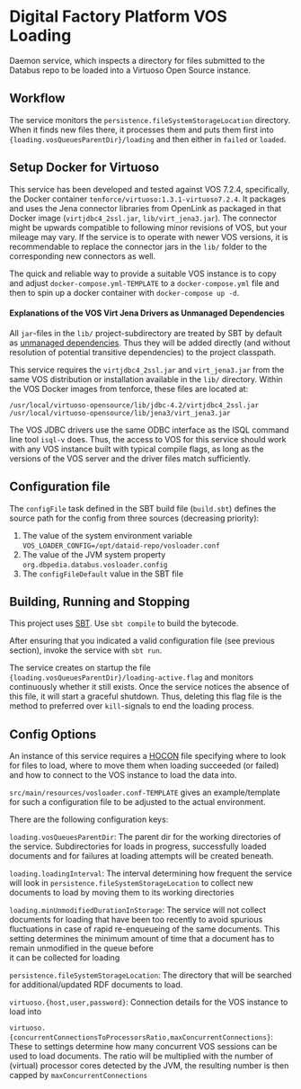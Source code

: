 # Digital Factory Platform VOS Loading #

Daemon service, which inspects a directory for files submitted to the Databus repo to be loaded 
into a Virtuoso Open Source instance.

## Workflow

The service monitors the `persistence.fileSystemStorageLocation` directory. 
When it finds new files there, it processes them and 
puts them first into `{loading.vosQueuesParentDir}/loading` and then either in `failed` or `loaded`.

## Setup Docker for Virtuoso

This service has been developed and tested against VOS 7.2.4, specifically, the Docker container
`tenforce/virtuoso:1.3.1-virtuoso7.2.4`. It packages and uses the Jena connector libraries from
OpenLink as packaged in that Docker image (`virtjdbc4_2ssl.jar`, `lib/virt_jena3.jar`). The 
connector might be upwards compatible to following minor revisions of VOS, but your mileage may 
vary. If the service is to operate with newer VOS versions, it is recommendable to replace the 
connector jars in the `lib/` folder to the corresponding new connectors as well. 

The quick and reliable way to provide a suitable VOS instance is to copy and adjust 
`docker-compose.yml-TEMPLATE` to a `docker-compose.yml` file and then to spin up a docker container
with `docker-compose up -d`.

#### Explanations of the VOS Virt Jena Drivers as Unmanaged Dependencies

All `jar`-files in the `lib/` project-subdirectory are treated by SBT by default as 
[unmanaged dependencies](https://www.scala-sbt.org/1.x/docs/Library-Dependencies.html#Unmanaged+dependencies).
Thus they will be added directly (and without resolution of potential transitive dependencies) 
to the project classpath.

This service requires the `virtjdbc4_2ssl.jar` and `virt_jena3.jar` from the same VOS 
distribution or installation available in the `lib/` directory. Within the VOS Docker 
images from tenforce, these files are located at:
```
/usr/local/virtuoso-opensource/lib/jdbc-4.2/virtjdbc4_2ssl.jar
/usr/local/virtuoso-opensource/lib/jena3/virt_jena3.jar 
```

The VOS JDBC drivers use the same ODBC interface as the ISQL command line tool `isql-v` does.
Thus, the access to VOS for this service should work with any VOS instance built with typical
compile flags, as long as the versions of the VOS server and the driver files match sufficiently.

## Configuration file

The `configFile` task defined in the SBT build file (`build.sbt`) 
defines the source path for the config from three sources (decreasing priority):

1. The value of the system environment variable `VOS_LOADER_CONFIG=/opt/dataid-repo/vosloader.conf`
1. The value of the JVM system property `org.dbpedia.databus.vosloader.config`
1. The `configFileDefault` value in the SBT file


## Building, Running and Stopping

This project uses [SBT](https://www.scala-sbt.org/documentation.html). Use `sbt compile` to build
the bytecode.

After ensuring that you indicated a valid configuration file (see previous section), 
invoke the service with `sbt run`.

The service creates on startup the file `{loading.vosQueuesParentDir}/loading-active.flag` 
and monitors continuously whether it still exists. Once the service notices the absence of this 
file, it will start a graceful shutdown. Thus, deleting this flag file is the method to preferred 
over `kill`-signals to end the loading process.

## Config Options
An instance of this service requires a [HOCON](https://github.com/lightbend/config/blob/master/HOCON.md)
file specifying where to look for files to load, where to move them when loading succeeded (or failed)
and how to connect to the VOS instance to load the data into.

`src/main/resources/vosloader.conf-TEMPLATE` gives an example/template for such a configuration file
to be adjusted to the actual environment.

There are the following configuration keys:

`loading.vosQueuesParentDir`: The parent dir for the working directories of the service. Subdirectories for
loads in progress, successfully loaded documents and for failures at loading attempts will be created beneath.

`loading.loadingInterval`: The interval determining how frequent the service will look in 
  `persistence.fileSystemStorageLocation` to collect new documents to load by moving them to its working 
   directories
  
`loading.minUnmodifiedDurationInStorage`: The service will not collect documents for loading that have been
   too recently to avoid spurious fluctuations in case of rapid re-enqueueing of the same documents. This 
   setting determines the minimum amount of time that a document has to remain unmodified in the queue before  
   it can be collected for loading
   
`persistence.fileSystemStorageLocation`: The directory that will be searched for additional/updated RDF documents
to load.

`virtuoso.{host,user,password}`: Connection details for the VOS instance to load into

`virtuoso.{concurrentConnectionsToProcessorsRatio,maxConcurrentConnections}`: These to settings determine how
many concurrent VOS sessions can be used to load documents. The ratio will be multiplied with the number of
(virtual) processor cores detected by the JVM, the resulting number is then capped by `maxConcurrentConnections`
